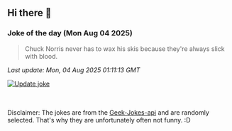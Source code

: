 ## Hi there 👋

### Joke of the day (Mon Aug 04 2025)
<!-- joke -->
>Chuck Norris never has to wax his skis because they're always slick with blood.
<!-- /joke -->

*Last update: Mon, 04 Aug 2025 01:11:13 GMT*

[![Update joke](https://github.com/nclskfm/nclskfm/actions/workflows/joke.yml/badge.svg)](https://github.com/nclskfm/nclskfm/actions/workflows/joke.yml)

<br><br>
Disclaimer: The jokes are from the [Geek-Jokes-api](https://github.com/sameerkumar18/geek-joke-api) and are randomly selected. That's why they are unfortunately often not funny. :D
